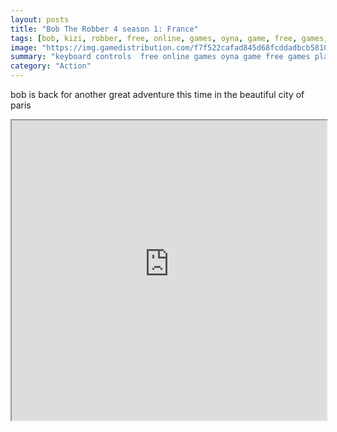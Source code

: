 ```yaml
---
layout: posts
title: "Bob The Robber 4 season 1: France"
tags: [bob, kizi, robber, free, online, games, oyna, game, free, games, play, play, games]
image: "https://img.gamedistribution.com/f7f522cafad845d68fcddadbcb581087.jpg"
summary: "keyboard controls  free online games oyna game free games play play games"
category: "Action"
---
```


bob is back for another great adventure this time in the beautiful city of paris

<iframe width="100%" height="480px;" src="https://html5.gamedistribution.com/f7f522cafad845d68fcddadbcb581087/"></iframe>